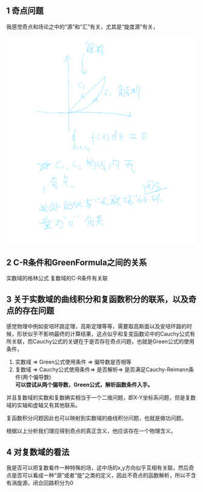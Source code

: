 ## 1 奇点问题

我感觉奇点和场论之中的“源”和“汇”有关，尤其是“旋度源”有关，

![Alt text](image.png)

## 2 C-R条件和GreenFormula之间的关系

实数域的格林公式
复数域的C-R条件有关联

## 3 关于实数域的曲线积分和复函数积分的联系，以及奇点的存在问题

感觉物理中例如安培环路定理，高斯定理等等，需要取高斯面以及安培环路的时候，形状似乎不影响最终的计算结果，这点似乎和复变函数论中的Cauchy公式有所关联，而Cauchy公式的关键在于是否存在奇点问题，也就是Green公式的使用条件，

1. 实数域 $\Rightarrow$ Green公式使用条件 $\Rightarrow$ 偏导数是否相等
2. 复数域 $\Rightarrow$ Cauchy公式使用条件$\Rightarrow$ 是否解析$\Rightarrow$ 是否满足Cauchy-Reimann条件(两个偏导数)  
**可以尝试从两个偏导数，Green公式，解析函数条件入手。**

并且复数域的实数和复数确实相当于一个二维问题，即X-Y坐标系问题，但是复数域的实轴和虚轴又有其他联系。

复函数积分问题因此也可以映射到实数域的曲线积分问题，也就是做功问题。

根据以上分析我们理应得到奇点的真正含义，他应该存在一个物理含义。

## 4 对复数域的看法

我是否可以把复数看作一种特殊的场，这中场的x,y方向似乎互相有关联，然后奇点是否可以看成一种“源”或者“旋”之类的定义，因此不奇点的函数解析，所以不含有涡旋源，闭合回路积分为0